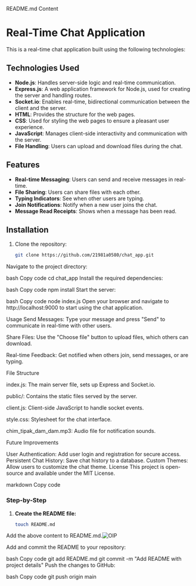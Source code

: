 README.md Content



# Real-Time Chat Application

This is a real-time chat application built using the following technologies:

## Technologies Used

- **Node.js**: Handles server-side logic and real-time communication.
- **Express.js**: A web application framework for Node.js, used for creating the server and handling routes.
- **Socket.io**: Enables real-time, bidirectional communication between the client and the server.
- **HTML**: Provides the structure for the web pages.
- **CSS**: Used for styling the web pages to ensure a pleasant user experience.
- **JavaScript**: Manages client-side interactivity and communication with the server.
- **File Handling**: Users can upload and download files during the chat.

## Features

- **Real-time Messaging**: Users can send and receive messages in real-time.
- **File Sharing**: Users can share files with each other.
- **Typing Indicators**: See when other users are typing.
- **Join Notifications**: Notify when a new user joins the chat.
- **Message Read Receipts**: Shows when a message has been read.

## Installation

1. Clone the repository:
   ```bash
   git clone https://github.com/21981a0580/chat_app.git
Navigate to the project directory:

bash
Copy code
cd chat_app
Install the required dependencies:

bash
Copy code
npm install
Start the server:

bash
Copy code
node index.js
Open your browser and navigate to http://localhost:9000 to start using the chat application.

Usage
Send Messages: Type your message and press "Send" to communicate in real-time with other users.


Share Files: Use the "Choose file" button to upload files, which others can download.


Real-time Feedback: Get notified when others join, send messages, or are typing.


File Structure


index.js: The main server file, sets up Express and Socket.io.


public/: Contains the static files served by the server.


client.js: Client-side JavaScript to handle socket events.


style.css: Stylesheet for the chat interface.


chim_tipak_dam_dam.mp3: Audio file for notification sounds.


Future Improvements


User Authentication: Add user login and registration for secure access.
Persistent Chat History: Save chat history to a database.
Custom Themes: Allow users to customize the chat theme.
License
This project is open-source and available under the MIT License.

markdown
Copy code

### Step-by-Step

1. **Create the README file:**

   ```bash
   touch README.md
Add the above content to README.md.![OIP](https://github.com/user-attachments/assets/a1f17d95-1470-415a-80f0-59d531191095)


Add and commit the README to your repository:

bash
Copy code
git add README.md
git commit -m "Add README with project details"
Push the changes to GitHub:

bash
Copy code
git push origin main
